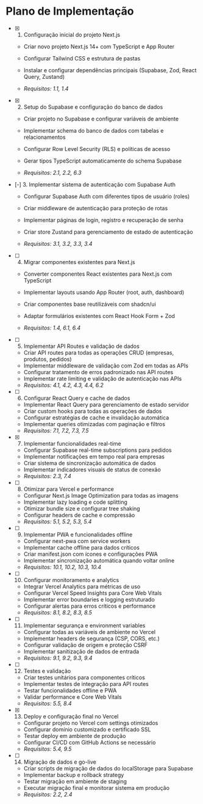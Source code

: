 # Plano de Implementação

- [x] 1. Configuração inicial do projeto Next.js



  - Criar novo projeto Next.js 14+ com TypeScript e App Router
  - Configurar Tailwind CSS e estrutura de pastas
  - Instalar e configurar dependências principais (Supabase, Zod, React Query, Zustand)



  - _Requisitos: 1.1, 1.4_

- [x] 2. Setup do Supabase e configuração do banco de dados


  - Criar projeto no Supabase e configurar variáveis de ambiente


  - Implementar schema do banco de dados com tabelas e relacionamentos
  - Configurar Row Level Security (RLS) e políticas de acesso
  - Gerar tipos TypeScript automaticamente do schema Supabase
  - _Requisitos: 2.1, 2.2, 6.3_







- [-] 3. Implementar sistema de autenticação com Supabase Auth

  - Configurar Supabase Auth com diferentes tipos de usuário (roles)
  - Criar middleware de autenticação para proteção de rotas



  - Implementar páginas de login, registro e recuperação de senha
  - Criar store Zustand para gerenciamento de estado de autenticação
  - _Requisitos: 3.1, 3.2, 3.3, 3.4_




- [ ] 4. Migrar componentes existentes para Next.js
  - Converter componentes React existentes para Next.js com TypeScript
  - Implementar layouts usando App Router (root, auth, dashboard)
  - Criar componentes base reutilizáveis com shadcn/ui


  - Adaptar formulários existentes com React Hook Form + Zod
  - _Requisitos: 1.4, 6.1, 6.4_

- [ ] 5. Implementar API Routes e validação de dados
  - Criar API routes para todas as operações CRUD (empresas, produtos, pedidos)
  - Implementar middleware de validação com Zod em todas as APIs
  - Configurar tratamento de erros padronizado nas API routes
  - Implementar rate limiting e validação de autenticação nas APIs
  - _Requisitos: 4.1, 4.2, 4.3, 4.4, 6.2_

- [ ] 6. Configurar React Query e cache de dados
  - Implementar React Query para gerenciamento de estado servidor
  - Criar custom hooks para todas as operações de dados
  - Configurar estratégias de cache e invalidação automática
  - Implementar queries otimizadas com paginação e filtros
  - _Requisitos: 7.1, 7.2, 7.3, 7.5_

- [x] 7. Implementar funcionalidades real-time


  - Configurar Supabase real-time subscriptions para pedidos
  - Implementar notificações em tempo real para empresas
  - Criar sistema de sincronização automática de dados
  - Implementar indicadores visuais de status de conexão
  - _Requisitos: 2.3, 7.4_

- [ ] 8. Otimizar para Vercel e performance
  - Configurar Next.js Image Optimization para todas as imagens
  - Implementar lazy loading e code splitting
  - Otimizar bundle size e configurar tree shaking
  - Configurar headers de cache e compressão
  - _Requisitos: 5.1, 5.2, 5.3, 5.4_

- [ ] 9. Implementar PWA e funcionalidades offline
  - Configurar next-pwa com service workers
  - Implementar cache offline para dados críticos
  - Criar manifest.json com ícones e configurações PWA
  - Implementar sincronização automática quando voltar online
  - _Requisitos: 10.1, 10.2, 10.3, 10.4_

- [ ] 10. Configurar monitoramento e analytics
  - Integrar Vercel Analytics para métricas de uso
  - Configurar Vercel Speed Insights para Core Web Vitals
  - Implementar error boundaries e logging estruturado
  - Configurar alertas para erros críticos e performance
  - _Requisitos: 8.1, 8.2, 8.3, 8.5_

- [ ] 11. Implementar segurança e environment variables
  - Configurar todas as variáveis de ambiente no Vercel
  - Implementar headers de segurança (CSP, CORS, etc.)
  - Configurar validação de origem e proteção CSRF
  - Implementar sanitização de dados de entrada
  - _Requisitos: 9.1, 9.2, 9.3, 9.4_

- [ ] 12. Testes e validação
  - Criar testes unitários para componentes críticos
  - Implementar testes de integração para API routes
  - Testar funcionalidades offline e PWA
  - Validar performance e Core Web Vitals
  - _Requisitos: 5.5, 8.4_





- [x] 13. Deploy e configuração final no Vercel



  - Configurar projeto no Vercel com settings otimizados
  - Configurar domínio customizado e certificado SSL
  - Testar deploy em ambiente de produção
  - Configurar CI/CD com GitHub Actions se necessário
  - _Requisitos: 5.4, 9.5_

- [ ] 14. Migração de dados e go-live
  - Criar scripts de migração de dados do localStorage para Supabase
  - Implementar backup e rollback strategy
  - Testar migração em ambiente de staging
  - Executar migração final e monitorar sistema em produção
  - _Requisitos: 2.2, 2.4_